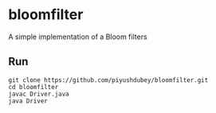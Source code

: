 # bloomfilter
A simple implementation of a Bloom filters

## Run
```
git clone https://github.com/piyushdubey/bloomfilter.git
cd bloomfilter
javac Driver.java
java Driver
```
